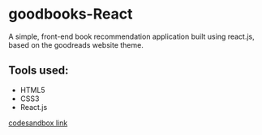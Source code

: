 # goodbooks-React
A simple, front-end book recommendation application built using react.js, based on the goodreads website theme. 

## Tools used:
- HTML5
- CSS3
- React.js

[codesandbox link](https://codesandbox.io/s/goodbooks-react-658qn)
